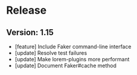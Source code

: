 # Release

## Version: 1.15

- [feature] Include Faker command-line interface
- [update] Resolve test failures
- [update] Make lorem-plugins more performant
- [update] Document Faker#cache method


